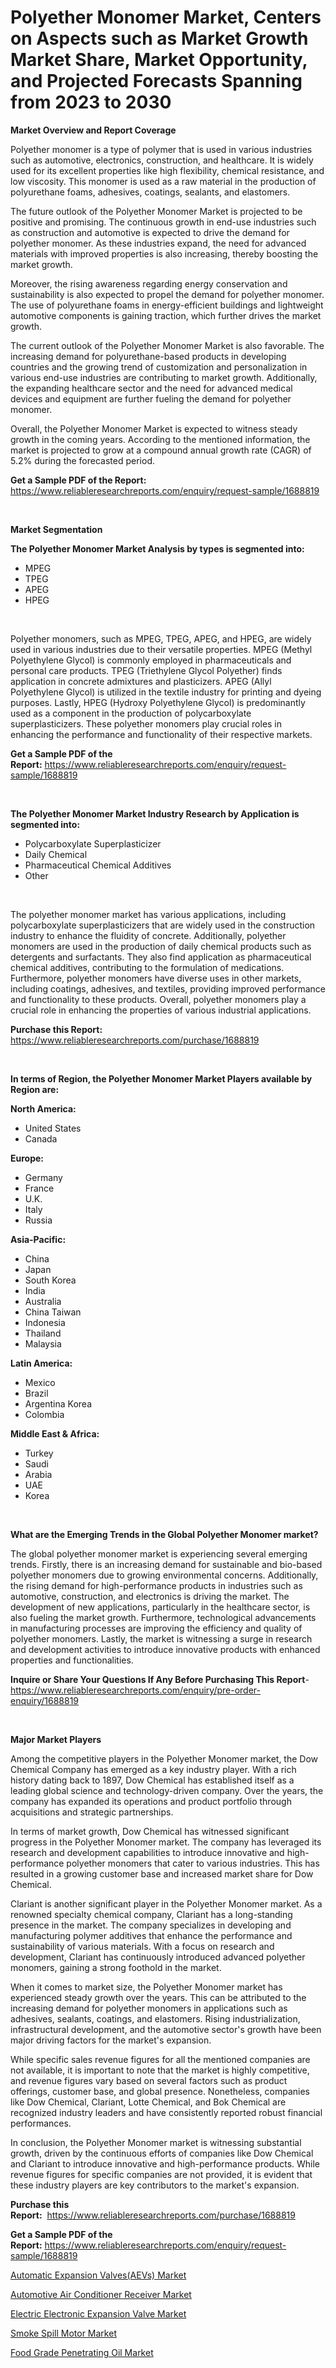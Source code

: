 <p><h1>Polyether Monomer Market, Centers on Aspects such as Market Growth Market Share, Market Opportunity, and Projected Forecasts Spanning from 2023 to 2030</h1></p><p><strong>Market Overview and Report Coverage</strong></p>
<p><p>Polyether monomer is a type of polymer that is used in various industries such as automotive, electronics, construction, and healthcare. It is widely used for its excellent properties like high flexibility, chemical resistance, and low viscosity. This monomer is used as a raw material in the production of polyurethane foams, adhesives, coatings, sealants, and elastomers.</p><p>The future outlook of the Polyether Monomer Market is projected to be positive and promising. The continuous growth in end-use industries such as construction and automotive is expected to drive the demand for polyether monomer. As these industries expand, the need for advanced materials with improved properties is also increasing, thereby boosting the market growth.</p><p>Moreover, the rising awareness regarding energy conservation and sustainability is also expected to propel the demand for polyether monomer. The use of polyurethane foams in energy-efficient buildings and lightweight automotive components is gaining traction, which further drives the market growth.</p><p>The current outlook of the Polyether Monomer Market is also favorable. The increasing demand for polyurethane-based products in developing countries and the growing trend of customization and personalization in various end-use industries are contributing to market growth. Additionally, the expanding healthcare sector and the need for advanced medical devices and equipment are further fueling the demand for polyether monomer.</p><p>Overall, the Polyether Monomer Market is expected to witness steady growth in the coming years. According to the mentioned information, the market is projected to grow at a compound annual growth rate (CAGR) of 5.2% during the forecasted period.</p></p>
<p><strong>Get a Sample PDF of the Report:</strong> <a href="https://www.reliableresearchreports.com/enquiry/request-sample/1688819">https://www.reliableresearchreports.com/enquiry/request-sample/1688819</a></p>
<p>&nbsp;</p>
<p><strong>Market Segmentation</strong></p>
<p><strong>The Polyether Monomer Market Analysis by types is segmented into:</strong></p>
<p><ul><li>MPEG</li><li>TPEG</li><li>APEG</li><li>HPEG</li></ul></p>
<p>&nbsp;</p>
<p><p>Polyether monomers, such as MPEG, TPEG, APEG, and HPEG, are widely used in various industries due to their versatile properties. MPEG (Methyl Polyethylene Glycol) is commonly employed in pharmaceuticals and personal care products. TPEG (Triethylene Glycol Polyether) finds application in concrete admixtures and plasticizers. APEG (Allyl Polyethylene Glycol) is utilized in the textile industry for printing and dyeing purposes. Lastly, HPEG (Hydroxy Polyethylene Glycol) is predominantly used as a component in the production of polycarboxylate superplasticizers. These polyether monomers play crucial roles in enhancing the performance and functionality of their respective markets.</p></p>
<p><strong>Get a Sample PDF of the Report:</strong>&nbsp;<a href="https://www.reliableresearchreports.com/enquiry/request-sample/1688819">https://www.reliableresearchreports.com/enquiry/request-sample/1688819</a></p>
<p>&nbsp;</p>
<p><strong>The Polyether Monomer Market Industry Research by Application is segmented into:</strong></p>
<p><ul><li>Polycarboxylate Superplasticizer</li><li>Daily Chemical</li><li>Pharmaceutical Chemical Additives</li><li>Other</li></ul></p>
<p>&nbsp;</p>
<p><p>The polyether monomer market has various applications, including polycarboxylate superplasticizers that are widely used in the construction industry to enhance the fluidity of concrete. Additionally, polyether monomers are used in the production of daily chemical products such as detergents and surfactants. They also find application as pharmaceutical chemical additives, contributing to the formulation of medications. Furthermore, polyether monomers have diverse uses in other markets, including coatings, adhesives, and textiles, providing improved performance and functionality to these products. Overall, polyether monomers play a crucial role in enhancing the properties of various industrial applications.</p></p>
<p><strong>Purchase this Report:</strong>&nbsp; <a href="https://www.reliableresearchreports.com/purchase/1688819">https://www.reliableresearchreports.com/purchase/1688819</a></p>
<p>&nbsp;</p>
<p><strong>In terms of Region, the Polyether Monomer Market Players available by Region are:</strong></p>
<p>
    <p> <strong> North America: </strong>
        <ul>
            <li>United States</li>
            <li>Canada</li>
        </ul>
        </p> 
    <p> <strong> Europe: </strong>
        <ul>
            <li>Germany</li>
            <li>France</li>
            <li>U.K.</li>
            <li>Italy</li>
            <li>Russia</li>
        </ul>
        </p> 
    <p> <strong> Asia-Pacific: </strong>
        <ul>
            <li>China</li>
            <li>Japan</li>
            <li>South Korea</li>
            <li>India</li>
            <li>Australia</li>
            <li>China Taiwan</li>
            <li>Indonesia</li>
            <li>Thailand</li>
            <li>Malaysia</li>
        </ul>
        </p> 
    <p> <strong> Latin America: </strong>
        <ul>
            <li>Mexico</li>
            <li>Brazil</li>
            <li>Argentina Korea</li>
            <li>Colombia</li>
        </ul>
        </p> 
    <p> <strong> Middle East & Africa: </strong>
        <ul>
            <li>Turkey</li>
            <li>Saudi</li>
            <li>Arabia</li>
            <li>UAE</li>
            <li>Korea</li>
        </ul>
    </p>
    </p>
<p>&nbsp;</p>
<p><strong>What are the Emerging Trends in the Global Polyether Monomer market?</strong></p>
<p><p>The global polyether monomer market is experiencing several emerging trends. Firstly, there is an increasing demand for sustainable and bio-based polyether monomers due to growing environmental concerns. Additionally, the rising demand for high-performance products in industries such as automotive, construction, and electronics is driving the market. The development of new applications, particularly in the healthcare sector, is also fueling the market growth. Furthermore, technological advancements in manufacturing processes are improving the efficiency and quality of polyether monomers. Lastly, the market is witnessing a surge in research and development activities to introduce innovative products with enhanced properties and functionalities.</p></p>
<p><strong>Inquire or Share Your Questions If Any Before Purchasing This Report</strong>- <a href="https://www.reliableresearchreports.com/enquiry/pre-order-enquiry/1688819">https://www.reliableresearchreports.com/enquiry/pre-order-enquiry/1688819</a></p>
<p>&nbsp;</p>
<p><strong>Major Market Players</strong></p>
<p><p>Among the competitive players in the Polyether Monomer market, the Dow Chemical Company has emerged as a key industry player. With a rich history dating back to 1897, Dow Chemical has established itself as a leading global science and technology-driven company. Over the years, the company has expanded its operations and product portfolio through acquisitions and strategic partnerships.</p><p>In terms of market growth, Dow Chemical has witnessed significant progress in the Polyether Monomer market. The company has leveraged its research and development capabilities to introduce innovative and high-performance polyether monomers that cater to various industries. This has resulted in a growing customer base and increased market share for Dow Chemical.</p><p>Clariant is another significant player in the Polyether Monomer market. As a renowned specialty chemical company, Clariant has a long-standing presence in the market. The company specializes in developing and manufacturing polymer additives that enhance the performance and sustainability of various materials. With a focus on research and development, Clariant has continuously introduced advanced polyether monomers, gaining a strong foothold in the market.</p><p>When it comes to market size, the Polyether Monomer market has experienced steady growth over the years. This can be attributed to the increasing demand for polyether monomers in applications such as adhesives, sealants, coatings, and elastomers. Rising industrialization, infrastructural development, and the automotive sector's growth have been major driving factors for the market's expansion.</p><p>While specific sales revenue figures for all the mentioned companies are not available, it is important to note that the market is highly competitive, and revenue figures vary based on several factors such as product offerings, customer base, and global presence. Nonetheless, companies like Dow Chemical, Clariant, Lotte Chemical, and Bok Chemical are recognized industry leaders and have consistently reported robust financial performances.</p><p>In conclusion, the Polyether Monomer market is witnessing substantial growth, driven by the continuous efforts of companies like Dow Chemical and Clariant to introduce innovative and high-performance products. While revenue figures for specific companies are not provided, it is evident that these industry players are key contributors to the market's expansion.</p></p>
<p><strong>Purchase this Report:</strong>&nbsp;&nbsp;<a href="https://www.reliableresearchreports.com/purchase/1688819">https://www.reliableresearchreports.com/purchase/1688819</a></p>
<p></p>
<p><strong>Get a Sample PDF of the Report:</strong>&nbsp;<a href="https://www.reliableresearchreports.com/enquiry/request-sample/1688819">https://www.reliableresearchreports.com/enquiry/request-sample/1688819</a></p>
<p><p><a href="https://www.linkedin.com/pulse/automatic-expansion-valvesaevs-market-size-2023-2030/">Automatic Expansion Valves(AEVs) Market</a></p><p><a href="https://www.linkedin.com/pulse/automotive-air-conditioner-receiver-market-size-2023-2030-global/">Automotive Air Conditioner Receiver Market</a></p><p><a href="https://www.linkedin.com/pulse/decoding-electric-electronic-expansion-valve-market-deep/">Electric Electronic Expansion Valve Market</a></p><p><a href="https://medium.com/@draft.web.back/smoke-spill-motor-market-the-key-to-successful-business-strategy-forecast-till-2030-f9d083f73ff2">Smoke Spill Motor Market</a></p><p><a href="https://medium.com/@react.shoe.mask/food-grade-penetrating-oil-market-size-market-outlook-and-market-forecast-2023-to-2030-55ad2aba0d33">Food Grade Penetrating Oil Market</a></p></p>